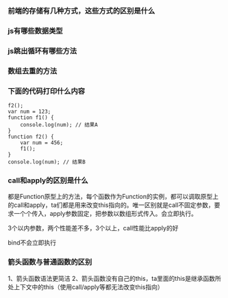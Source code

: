### 前端的存储有几种方式，这些方式的区别是什么

### js有哪些数据类型

### js跳出循环有哪些方法

### 数组去重的方法

### 下面的代码打印什么内容
```
f2();
var num = 123;
function f1() {
	console.log(num); // 结果A
}
function f2() {
	var num = 456;
	f1();
}
console.log(num); // 结果B
```

### call和apply的区别是什么
都是Function原型上的方法，每个函数作为Function的实例，都可以调取原型上的call和apply，ta们都是用来改变this指向的。唯一区别就是call不固定参数，要求一个个传入，apply参数固定，把参数以数组形式传入。会立即执行。

3个以内参数，两个性能差不多，3个以上，call性能比apply的好

bind不会立即执行

### 箭头函数与普通函数的区别

1、箭头函数语法更简洁
2、箭头函数没有自己的this，ta里面的this是继承函数所处上下文中的this（使用call/apply等都无法改变this指向）